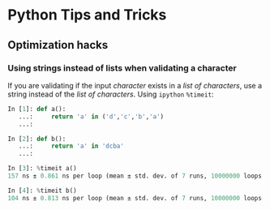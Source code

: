 # Python Tips and Tricks

## Optimization hacks

### Using strings instead of lists when validating a character
If you are validating if the input _character_ exists in a _list of characters_, use a string instead of the _list of characters_. Using `ipython` `%timeit`:
```python
In [1]: def a():
   ...:     return 'a' in ('d','c','b','a')
   ...:

In [2]: def b():
   ...:     return 'a' in 'dcba'
   ...:

In [3]: %timeit a()
157 ns ± 0.861 ns per loop (mean ± std. dev. of 7 runs, 10000000 loops each)

In [4]: %timeit b()
104 ns ± 0.813 ns per loop (mean ± std. dev. of 7 runs, 10000000 loops each)
```